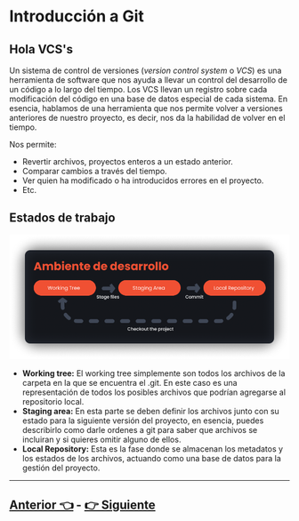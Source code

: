 # Introducción a Git
## Hola VCS's

Un sistema de control de versiones (_version control system_ o _VCS_) es una herramienta de software que nos ayuda a llevar un control del desarrollo de un código a lo largo del tiempo. Los VCS llevan un registro sobre cada modificación del código en una base de datos especial de cada sistema.
En esencia, hablamos de una herramienta que nos permite volver a versiones anteriores de nuestro proyecto, es decir, nos da la habilidad de volver en el tiempo.

Nos permite:

* Revertir archivos, proyectos enteros a un estado anterior.
* Comparar cambios a través del tiempo.
* Ver quien ha modificado o ha introducidos errores en el proyecto.
* Etc.

## Estados de trabajo

<p align = "center"> 
    <img src="Images/States.png">
</p>

* **Working tree:** El working tree simplemente son todos los archivos de la carpeta en la que se encuentra el .git. En este caso es una representación de todos los posibles archivos que podrían agregarse al repositorio local.
* **Staging area:** En esta parte se deben definir los archivos junto con su estado para la siguiente versión del proyecto, en esencia, puedes describirlo como darle ordenes a git para saber que archivos se incluiran y si quieres omitir alguno de ellos.
* **Local Repository:** Esta es la fase donde se almacenan los metadatos y los estados de los archivos, actuando como una base de datos para la gestión del proyecto.

***

## [Anterior 👈](README.md)  -  [👉 Siguiente](Page3.md)